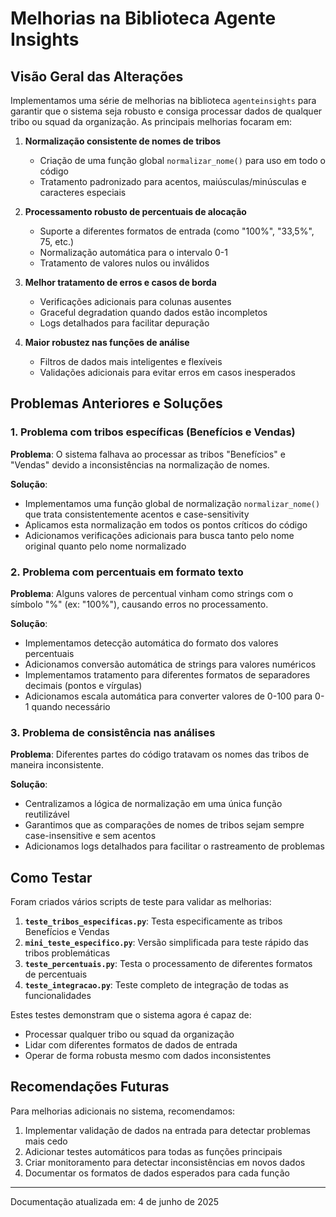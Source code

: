 # Melhorias na Biblioteca Agente Insights

## Visão Geral das Alterações

Implementamos uma série de melhorias na biblioteca `agenteinsights` para garantir que o sistema seja robusto e consiga processar dados de qualquer tribo ou squad da organização. As principais melhorias focaram em:

1. **Normalização consistente de nomes de tribos**
   - Criação de uma função global `normalizar_nome()` para uso em todo o código
   - Tratamento padronizado para acentos, maiúsculas/minúsculas e caracteres especiais

2. **Processamento robusto de percentuais de alocação**
   - Suporte a diferentes formatos de entrada (como "100%", "33,5%", 75, etc.)
   - Normalização automática para o intervalo 0-1
   - Tratamento de valores nulos ou inválidos

3. **Melhor tratamento de erros e casos de borda**
   - Verificações adicionais para colunas ausentes
   - Graceful degradation quando dados estão incompletos
   - Logs detalhados para facilitar depuração

4. **Maior robustez nas funções de análise**
   - Filtros de dados mais inteligentes e flexíveis
   - Validações adicionais para evitar erros em casos inesperados

## Problemas Anteriores e Soluções

### 1. Problema com tribos específicas (Benefícios e Vendas)

**Problema**: O sistema falhava ao processar as tribos "Benefícios" e "Vendas" devido a inconsistências na normalização de nomes.

**Solução**:

- Implementamos uma função global de normalização `normalizar_nome()` que trata consistentemente acentos e case-sensitivity
- Aplicamos esta normalização em todos os pontos críticos do código
- Adicionamos verificações adicionais para busca tanto pelo nome original quanto pelo nome normalizado

### 2. Problema com percentuais em formato texto

**Problema**: Alguns valores de percentual vinham como strings com o símbolo "%" (ex: "100%"), causando erros no processamento.

**Solução**:

- Implementamos detecção automática do formato dos valores percentuais
- Adicionamos conversão automática de strings para valores numéricos
- Implementamos tratamento para diferentes formatos de separadores decimais (pontos e vírgulas)
- Adicionamos escala automática para converter valores de 0-100 para 0-1 quando necessário

### 3. Problema de consistência nas análises

**Problema**: Diferentes partes do código tratavam os nomes das tribos de maneira inconsistente.

**Solução**:

- Centralizamos a lógica de normalização em uma única função reutilizável
- Garantimos que as comparações de nomes de tribos sejam sempre case-insensitive e sem acentos
- Adicionamos logs detalhados para facilitar o rastreamento de problemas

## Como Testar

Foram criados vários scripts de teste para validar as melhorias:

1. **`teste_tribos_especificas.py`**: Testa especificamente as tribos Benefícios e Vendas
2. **`mini_teste_especifico.py`**: Versão simplificada para teste rápido das tribos problemáticas
3. **`teste_percentuais.py`**: Testa o processamento de diferentes formatos de percentuais
4. **`teste_integracao.py`**: Teste completo de integração de todas as funcionalidades

Estes testes demonstram que o sistema agora é capaz de:

- Processar qualquer tribo ou squad da organização
- Lidar com diferentes formatos de dados de entrada
- Operar de forma robusta mesmo com dados inconsistentes

## Recomendações Futuras

Para melhorias adicionais no sistema, recomendamos:

1. Implementar validação de dados na entrada para detectar problemas mais cedo
2. Adicionar testes automáticos para todas as funções principais
3. Criar monitoramento para detectar inconsistências em novos dados
4. Documentar os formatos de dados esperados para cada função

---

Documentação atualizada em: 4 de junho de 2025

